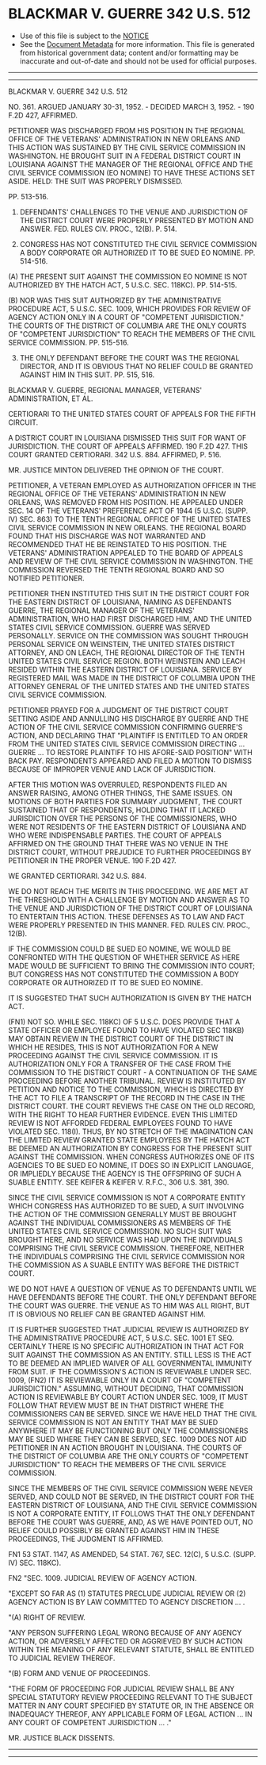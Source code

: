 ---
---

# BLACKMAR V. GUERRE 342 U.S. 512

* Use of this file is subject to the [NOTICE](https://github.com/publicdocs/notice/blob/master/NOTICE)
* See the [Document Metadata](../../../) for more information.
  This file is generated from historical government data; content and/or formatting may be inaccurate and out-of-date and should not be used for official purposes.

----------
----------

BLACKMAR V. GUERRE 342 U.S. 512

NO. 361.  ARGUED JANUARY 30-31, 1952.  - DECIDED MARCH 3, 1952.  - 190 F.2D 427, AFFIRMED.

PETITIONER WAS DISCHARGED FROM HIS POSITION IN THE REGIONAL OFFICE OF THE VETERANS' ADMINISTRATION IN NEW ORLEANS AND THIS ACTION WAS SUSTAINED BY THE CIVIL SERVICE COMMISSION IN WASHINGTON.  HE BROUGHT SUIT IN A FEDERAL DISTRICT COURT IN LOUISIANA AGAINST THE MANAGER OF THE REGIONAL OFFICE AND THE CIVIL SERVICE COMMISSION (EO NOMINE) TO HAVE THESE ACTIONS SET ASIDE.  HELD:  THE SUIT WAS PROPERLY DISMISSED.

PP. 513-516.

1.  DEFENDANTS' CHALLENGES TO THE VENUE AND JURISDICTION OF THE DISTRICT COURT WERE PROPERLY PRESENTED BY MOTION AND ANSWER.  FED. RULES CIV. PROC., 12(B).  P. 514.

2.  CONGRESS HAS NOT CONSTITUTED THE CIVIL SERVICE COMMISSION A BODY CORPORATE OR AUTHORIZED IT TO BE SUED EO NOMINE.  PP. 514-516.

(A)  THE PRESENT SUIT AGAINST THE COMMISSION EO NOMINE IS NOT AUTHORIZED BY THE HATCH ACT, 5 U.S.C. SEC. 118KC).  PP. 514-515.

(B)  NOR WAS THIS SUIT AUTHORIZED BY THE ADMINISTRATIVE PROCEDURE ACT, 5 U.S.C. SEC.  1009, WHICH PROVIDES FOR REVIEW OF AGENCY ACTION ONLY IN A COURT OF "COMPETENT JURISDICTION."  THE COURTS OF THE DISTRICT OF COLUMBIA ARE THE ONLY COURTS OF "COMPETENT JURISDICTION" TO REACH THE MEMBERS OF THE CIVIL SERVICE COMMISSION.  PP. 515-516.

3.  THE ONLY DEFENDANT BEFORE THE COURT WAS THE REGIONAL DIRECTOR, AND IT IS OBVIOUS THAT NO RELIEF COULD BE GRANTED AGAINST HIM IN THIS SUIT.  PP. 515, 516.

BLACKMAR V. GUERRE, REGIONAL MANAGER, VETERANS' ADMINISTRATION, ET AL.

CERTIORARI TO THE UNITED STATES COURT OF APPEALS FOR THE FIFTH CIRCUIT.

A DISTRICT COURT IN LOUISIANA DISMISSED THIS SUIT FOR WANT OF JURISDICTION.  THE COURT OF APPEALS AFFIRMED.  190 F.2D 427.  THIS COURT GRANTED CERTIORARI.  342 U.S. 884.  AFFIRMED, P. 516.

MR. JUSTICE MINTON DELIVERED THE OPINION OF THE COURT.

PETITIONER, A VETERAN EMPLOYED AS AUTHORIZATION OFFICER IN THE REGIONAL OFFICE OF THE VETERANS' ADMINISTRATION IN NEW ORLEANS, WAS REMOVED FROM HIS POSITION.  HE APPEALED UNDER SEC. 14 OF THE VETERANS' PREFERENCE ACT OF 1944 (5 U.S.C. (SUPP. IV) SEC. 863) TO THE TENTH REGIONAL OFFICE OF THE UNITED STATES CIVIL SERVICE COMMISSION IN NEW ORLEANS.  THE REGIONAL BOARD FOUND THAT HIS DISCHARGE WAS NOT WARRANTED AND RECOMMENDED THAT HE BE REINSTATED TO HIS POSITION.  THE VETERANS' ADMINISTRATION APPEALED TO THE BOARD OF APPEALS AND REVIEW OF THE CIVIL SERVICE COMMISSION IN WASHINGTON.  THE COMMISSION REVERSED THE TENTH REGIONAL BOARD AND SO NOTIFIED PETITIONER.

PETITIONER THEN INSTITUTED THIS SUIT IN THE DISTRICT COURT FOR THE EASTERN DISTRICT OF LOUISIANA, NAMING AS DEFENDANTS GUERRE, THE REGIONAL MANAGER OF THE VETERANS' ADMINISTRATION, WHO HAD FIRST DISCHARGED HIM, AND THE UNITED STATES CIVIL SERVICE COMMISSION.  GUERRE WAS SERVED PERSONALLY.  SERVICE ON THE COMMISSION WAS SOUGHT THROUGH PERSONAL SERVICE ON WEINSTEIN, THE UNITED STATES DISTRICT ATTORNEY, AND ON LEACH, THE REGIONAL DIRECTOR OF THE TENTH UNITED STATES CIVIL SERVICE REGION.  BOTH WEINSTEIN AND LEACH RESIDED WITHIN THE EASTERN DISTRICT OF LOUISIANA.  SERVICE BY REGISTERED MAIL WAS MADE IN THE DISTRICT OF COLUMBIA UPON THE ATTORNEY GENERAL OF THE UNITED STATES AND THE UNITED STATES CIVIL SERVICE COMMISSION.

PETITIONER PRAYED FOR A JUDGMENT OF THE DISTRICT COURT SETTING ASIDE AND ANNULLING HIS DISCHARGE BY GUERRE AND THE ACTION OF THE CIVIL SERVICE COMMISSION CONFIRMING GUERRE'S ACTION, AND DECLARING THAT "PLAINTIFF IS ENTITLED TO AN ORDER FROM THE UNITED STATES CIVIL SERVICE COMMISSION DIRECTING ...  GUERRE  ...  TO RESTORE PLAINTIFF TO HIS AFORE-SAID POSITION" WITH BACK PAY.  RESPONDENTS APPEARED AND FILED A MOTION TO DISMISS BECAUSE OF IMPROPER VENUE AND LACK OF JURISDICTION.

AFTER THIS MOTION WAS OVERRULED, RESPONDENTS FILED AN ANSWER RAISING, AMONG OTHER THINGS, THE SAME ISSUES.   ON MOTIONS OF BOTH PARTIES FOR SUMMARY JUDGMENT, THE COURT SUSTAINED THAT OF RESPONDENTS, HOLDING THAT IT LACKED JURISDICTION OVER THE PERSONS OF THE COMMISSIONERS, WHO WERE NOT RESIDENTS OF THE EASTERN DISTRICT OF LOUISIANA AND WHO WERE INDISPENSABLE PARTIES.  THE COURT OF APPEALS AFFIRMED ON THE GROUND THAT THERE WAS NO VENUE IN THE DISTRICT COURT, WITHOUT PREJUDICE TO FURTHER PROCEEDINGS BY PETITIONER IN THE PROPER VENUE.  190 F.2D 427.

WE GRANTED CERTIORARI.  342 U.S. 884.

WE DO NOT REACH THE MERITS IN THIS PROCEEDING.  WE ARE MET AT THE THRESHOLD WITH A CHALLENGE BY MOTION AND ANSWER AS TO THE VENUE AND JURISDICTION OF THE DISTRICT COURT OF LOUISIANA TO ENTERTAIN THIS ACTION.  THESE DEFENSES AS TO LAW AND FACT WERE PROPERLY PRESENTED IN THIS MANNER.  FED. RULES CIV. PROC., 12(B).

IF THE COMMISSION COULD BE SUED EO NOMINE, WE WOULD BE CONFRONTED WITH THE QUESTION OF WHETHER SERVICE AS HERE MADE WOULD BE SUFFICIENT TO BRING THE COMMISSION INTO COURT; BUT CONGRESS HAS NOT CONSTITUTED THE COMMISSION A BODY CORPORATE OR AUTHORIZED IT TO BE SUED EO NOMINE.

IT IS SUGGESTED THAT SUCH AUTHORIZATION IS GIVEN BY THE HATCH ACT.

(FN1)  NOT SO.  WHILE SEC. 118KC) OF 5 U.S.C. DOES PROVIDE THAT A STATE OFFICER OR EMPLOYEE FOUND TO HAVE VIOLATED SEC 118KB) MAY OBTAIN REVIEW IN THE DISTRICT COURT OF THE DISTRICT IN WHICH HE RESIDES, THIS IS NOT AUTHORIZATION FOR A NEW PROCEEDING AGAINST THE CIVIL SERVICE COMMISSION.  IT IS AUTHORIZATION ONLY FOR A TRANSFER OF THE CASE FROM THE COMMISSION TO THE DISTRICT COURT - A CONTINUATION OF THE SAME PROCEEDING BEFORE ANOTHER TRIBUNAL.  REVIEW IS INSTITUTED BY PETITION AND NOTICE TO THE COMMISSION, WHICH IS DIRECTED BY THE ACT TO FILE A TRANSCRIPT OF THE RECORD IN THE CASE IN THE DISTRICT COURT.  THE COURT REVIEWS THE CASE ON THE OLD RECORD, WITH THE RIGHT TO HEAR FURTHER EVIDENCE.  EVEN THIS LIMITED REVIEW IS NOT AFFORDED FEDERAL EMPLOYEES FOUND TO HAVE VIOLATED SEC. 118(I).  THUS, BY NO STRETCH OF THE IMAGINATION CAN THE LIMITED REVIEW GRANTED STATE EMPLOYEES BY THE HATCH ACT BE DEEMED AN AUTHORIZATION BY CONGRESS FOR THE PRESENT SUIT AGAINST THE COMMISSION.  WHEN CONGRESS AUTHORIZES ONE OF ITS AGENCIES TO BE SUED EO NOMINE, IT DOES SO IN EXPLICIT LANGUAGE, OR IMPLIEDLY BECAUSE THE AGENCY IS THE OFFSPRING OF SUCH A SUABLE ENTITY.  SEE KEIFER & KEIFER V. R.F.C., 306 U.S. 381, 390.

SINCE THE CIVIL SERVICE COMMISSION IS NOT A CORPORATE ENTITY WHICH CONGRESS HAS AUTHORIZED TO BE SUED, A SUIT INVOLVING THE ACTION OF THE COMMISSION GENERALLY MUST BE BROUGHT AGAINST THE INDIVIDUAL COMMISSIONERS AS MEMBERS OF THE UNITED STATES CIVIL SERVICE COMMISSION.  NO SUCH SUIT WAS BROUGHT HERE, AND NO SERVICE WAS HAD UPON THE INDIVIDUALS COMPRISING THE CIVIL SERVICE COMMISSION.  THEREFORE, NEITHER THE INDIVIDUALS COMPRISING THE CIVIL SERVICE COMMISSION NOR THE COMMISSION AS A SUABLE ENTITY WAS BEFORE THE DISTRICT COURT.

WE DO NOT HAVE A QUESTION OF VENUE AS TO DEFENDANTS UNTIL WE HAVE DEFENDANTS BEFORE THE COURT.  THE ONLY DEFENDANT BEFORE THE COURT WAS GUERRE.  THE VENUE AS TO HIM WAS ALL RIGHT, BUT IT IS OBVIOUS NO RELIEF CAN BE GRANTED AGAINST HIM.

IT IS FURTHER SUGGESTED THAT JUDICIAL REVIEW IS AUTHORIZED BY THE ADMINISTRATIVE PROCEDURE ACT, 5 U.S.C. SEC. 1001 ET SEQ. CERTAINLY THERE IS NO SPECIFIC AUTHORIZATION IN THAT ACT FOR SUIT AGAINST THE COMMISSION AS AN ENTITY.  STILL LESS IS THE ACT TO BE DEEMED AN IMPLIED WAIVER OF ALL GOVERNMENTAL IMMUNITY FROM SUIT.  IF THE COMMISSION'S ACTION IS REVIEWABLE UNDER SEC. 1009, (FN2) IT IS REVIEWABLE ONLY IN A COURT OF "COMPETENT JURISDICTION."  ASSUMING, WITHOUT DECIDING, THAT COMMISSION ACTION IS REVIEWABLE BY COURT ACTION UNDER SEC. 1009, IT MUST FOLLOW THAT REVIEW MUST BE IN THAT DISTRICT WHERE THE COMMISSIONERS CAN BE SERVED.  SINCE WE HAVE HELD THAT THE CIVIL SERVICE COMMISSION IS NOT AN ENTITY THAT MAY BE SUED ANYWHERE IT MAY BE FUNCTIONING BUT ONLY THE COMMISSIONERS MAY BE SUED WHERE THEY CAN BE SERVED, SEC. 1009 DOES NOT AID PETITIONER IN AN ACTION BROUGHT IN LOUISIANA.  THE COURTS OF THE DISTRICT OF COLUMBIA ARE THE ONLY COURTS OF "COMPETENT JURISDICTION" TO REACH THE MEMBERS OF THE CIVIL SERVICE COMMISSION.

SINCE THE MEMBERS OF THE CIVIL SERVICE COMMISSION WERE NEVER SERVED, AND COULD NOT BE SERVED, IN THE DISTRICT COURT FOR THE EASTERN DISTRICT OF LOUISIANA, AND THE CIVIL SERVICE COMMISSION IS NOT A CORPORATE ENTITY, IT FOLLOWS THAT THE ONLY DEFENDANT BEFORE THE COURT WAS GUERRE, AND, AS WE HAVE POINTED OUT, NO RELIEF COULD POSSIBLY BE GRANTED AGAINST HIM IN THESE PROCEEDINGS, THE JUDGMENT IS AFFIRMED.

FN1  53 STAT. 1147, AS AMENDED, 54 STAT. 767, SEC. 12(C), 5 U.S.C. (SUPP. IV) SEC. 118KC).

FN2  "SEC.  1009.  JUDICIAL REVIEW OF AGENCY ACTION.

"EXCEPT SO FAR AS (1) STATUTES PRECLUDE JUDICIAL REVIEW OR (2) AGENCY ACTION IS BY LAW COMMITTED TO AGENCY DISCRETION  ...  .

"(A)  RIGHT OF REVIEW.

"ANY PERSON SUFFERING LEGAL WRONG BECAUSE OF ANY AGENCY ACTION, OR ADVERSELY AFFECTED OR AGGRIEVED BY SUCH ACTION WITHIN THE MEANING OF ANY RELEVANT STATUTE, SHALL BE ENTITLED TO JUDICIAL REVIEW THEREOF.

"(B)  FORM AND VENUE OF PROCEEDINGS.

"THE FORM OF PROCEEDING FOR JUDICIAL REVIEW SHALL BE ANY SPECIAL STATUTORY REVIEW PROCEEDING RELEVANT TO THE SUBJECT MATTER IN ANY COURT SPECIFIED BY STATUTE OR, IN THE ABSENCE OR INADEQUACY THEREOF, ANY APPLICABLE FORM OF LEGAL ACTION  ...  IN ANY COURT OF COMPETENT JURISDICTION  ...  ."

MR. JUSTICE BLACK DISSENTS.


----------
----------

